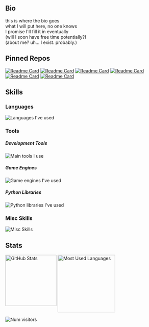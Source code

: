 ## Bio
this is where the bio goes  
what I will put here, no one knows  
I promise I'll fill it in eventually  
(will I soon have free time potentially?)  
(about me? uh... I exist. probably.)  

## Pinned Repos
[![Readme Card](https://github-readme-stats.vercel.app/api/pin/?username=xarical&repo=WoF-RAG-QA-Bot&theme=github_dark&border_color=777777&bg_color=00000000)](https://github.com/xarical/WoF-RAG-QA-Bot)
[![Readme Card](https://github-readme-stats.vercel.app/api/pin/?username=xarical&repo=Gemini-Tooluse-Prototype&theme=github_dark&border_color=777777&bg_color=00000000)](https://github.com/xarical/Gemini-Tooluse-Prototype)
[![Readme Card](https://github-readme-stats.vercel.app/api/pin/?username=xarical&repo=Flat-Notifs&theme=github_dark&border_color=777777&bg_color=00000000)](https://github.com/xarical/Flat-Notifs)
[![Readme Card](https://github-readme-stats.vercel.app/api/pin/?username=xarical&repo=Journey&theme=github_dark&border_color=777777&bg_color=00000000)](https://github.com/xarical/Journey)
[![Readme Card](https://github-readme-stats.vercel.app/api/pin/?username=xarical&repo=The-Facility&theme=github_dark&border_color=777777&bg_color=00000000)](https://github.com/xarical/The-Facility)
[![Readme Card](https://github-readme-stats.vercel.app/api/pin/?username=xarical&repo=COGdoc&theme=github_dark&border_color=777777&bg_color=00000000)](https://github.com/xarical/COGdoc)

## Skills
### Languages
![Languages I've used](https://go-skill-icons.vercel.app/api/icons?titles=true&i=py,js,java,cs,cpp,html,css&perline=7 "Languages I've used (HTML and CSS are included in the list, sue me)")
### Tools
##### Development Tools
![Main tools I use](https://go-skill-icons.vercel.app/api/icons?titles=true&i=github,googlecolab,huggingface,replit,vercel,vscode&perline=7 "Main tools I use")
##### Game Engines
![Game engines I've used](https://go-skill-icons.vercel.app/api/icons?titles=true&i=gamemakerstudio,unity,unreal&perline=7 "Game engines I've used")
##### Python Libraries
![Python libraries I've used](https://go-skill-icons.vercel.app/api/icons?titles=true&i=discord,fastapi,flask,gradio,groq,gemini,chatgpt,huggingface,langchain,sqlite,selenium,tensorflow,unstructured&perline=7 "Python libraries I've used")
### Misc Skills
![Misc Skills](https://go-skill-icons.vercel.app/api/icons?titles=true&i=bash,blender,canva,docker,git,githubactions,md,nginx,regex&perline=7 "Miscellaneous other things I'm familiar with")

## Stats
<img align="top" height=160 src="https://github-readme-stats-z3ta.vercel.app
/api?username=xarical&hide=stars,prs&show_icons=true&theme=github_dark&hide_border=true&bg_color=00000000&hide_rank=true" title="GitHub Stats" alt="GitHub Stats"/>
<img align="center" height=180 src="https://github-readme-stats-z3ta.vercel.app
/api/top-langs/?username=xarical&exclude_repo=github-readme-stats&layout=compact&size_weight=0.5&count_weight=0.5&theme=github_dark&hide_border=true&bg_color=00000000" title="Most Used Languages" alt="Most Used Languages"/>

<img src='https://img.shields.io/badge/dynamic/xml?url=https://profile-counter.glitch.me/xisadev/count.svg&query=//*[local-name()="tspan"]&prefix=[&suffix=]&style=flat&label=int[]+num_visitors_digits+=&labelColor=333&color=333' title="Num visitors" alt="Num visitors"/>